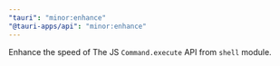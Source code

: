 ```yaml
---
"tauri": "minor:enhance"
"@tauri-apps/api": "minor:enhance"
---
```


Enhance the speed of The JS `Command.execute` API from `shell` module.

